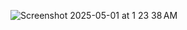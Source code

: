 ![Screenshot 2025-05-01 at 1 23 38 AM](https://github.com/user-attachments/assets/ac2ed99b-1aff-432d-8de4-e903c9f0377a)
